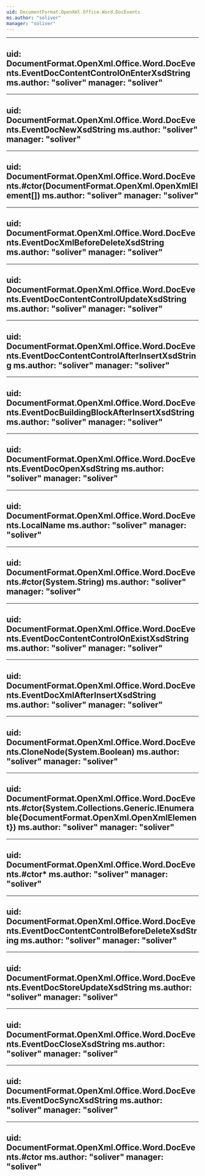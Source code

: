 ```yaml
---
uid: DocumentFormat.OpenXml.Office.Word.DocEvents
ms.author: "soliver"
manager: "soliver"
---
```


---
uid: DocumentFormat.OpenXml.Office.Word.DocEvents.EventDocContentControlOnEnterXsdString
ms.author: "soliver"
manager: "soliver"
---

---
uid: DocumentFormat.OpenXml.Office.Word.DocEvents.EventDocNewXsdString
ms.author: "soliver"
manager: "soliver"
---

---
uid: DocumentFormat.OpenXml.Office.Word.DocEvents.#ctor(DocumentFormat.OpenXml.OpenXmlElement[])
ms.author: "soliver"
manager: "soliver"
---

---
uid: DocumentFormat.OpenXml.Office.Word.DocEvents.EventDocXmlBeforeDeleteXsdString
ms.author: "soliver"
manager: "soliver"
---

---
uid: DocumentFormat.OpenXml.Office.Word.DocEvents.EventDocContentControlUpdateXsdString
ms.author: "soliver"
manager: "soliver"
---

---
uid: DocumentFormat.OpenXml.Office.Word.DocEvents.EventDocContentControlAfterInsertXsdString
ms.author: "soliver"
manager: "soliver"
---

---
uid: DocumentFormat.OpenXml.Office.Word.DocEvents.EventDocBuildingBlockAfterInsertXsdString
ms.author: "soliver"
manager: "soliver"
---

---
uid: DocumentFormat.OpenXml.Office.Word.DocEvents.EventDocOpenXsdString
ms.author: "soliver"
manager: "soliver"
---

---
uid: DocumentFormat.OpenXml.Office.Word.DocEvents.LocalName
ms.author: "soliver"
manager: "soliver"
---

---
uid: DocumentFormat.OpenXml.Office.Word.DocEvents.#ctor(System.String)
ms.author: "soliver"
manager: "soliver"
---

---
uid: DocumentFormat.OpenXml.Office.Word.DocEvents.EventDocContentControlOnExistXsdString
ms.author: "soliver"
manager: "soliver"
---

---
uid: DocumentFormat.OpenXml.Office.Word.DocEvents.EventDocXmlAfterInsertXsdString
ms.author: "soliver"
manager: "soliver"
---

---
uid: DocumentFormat.OpenXml.Office.Word.DocEvents.CloneNode(System.Boolean)
ms.author: "soliver"
manager: "soliver"
---

---
uid: DocumentFormat.OpenXml.Office.Word.DocEvents.#ctor(System.Collections.Generic.IEnumerable{DocumentFormat.OpenXml.OpenXmlElement})
ms.author: "soliver"
manager: "soliver"
---

---
uid: DocumentFormat.OpenXml.Office.Word.DocEvents.#ctor*
ms.author: "soliver"
manager: "soliver"
---

---
uid: DocumentFormat.OpenXml.Office.Word.DocEvents.EventDocContentControlBeforeDeleteXsdString
ms.author: "soliver"
manager: "soliver"
---

---
uid: DocumentFormat.OpenXml.Office.Word.DocEvents.EventDocStoreUpdateXsdString
ms.author: "soliver"
manager: "soliver"
---

---
uid: DocumentFormat.OpenXml.Office.Word.DocEvents.EventDocCloseXsdString
ms.author: "soliver"
manager: "soliver"
---

---
uid: DocumentFormat.OpenXml.Office.Word.DocEvents.EventDocSyncXsdString
ms.author: "soliver"
manager: "soliver"
---

---
uid: DocumentFormat.OpenXml.Office.Word.DocEvents.#ctor
ms.author: "soliver"
manager: "soliver"
---
